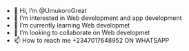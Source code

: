 - 👋 Hi, I’m @UmukoroGreat
- 👀 I’m interested in Web development and app development 
- 🌱 I’m currently learning Web developmet
- 💞️ I’m looking to collaborate on   Web developmet
- 📫 How to reach me +2347017648952 ON WHATSAPP

<!---
UmukoroGreat/UmukoroGreat is a ✨ special ✨ repository because its `README.md` (this file) appears on your GitHub profile.
You can click the Preview link to take a look at your changes.
--->
